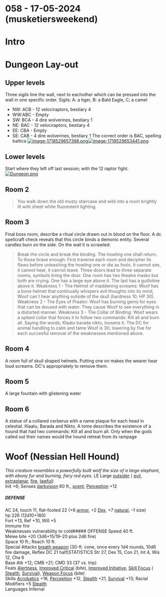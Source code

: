 # 058 - 17-05-2024 (musketiersweekend)
# Intro
# Dungeon Lay-out
## Upper levels
Three sigils line the wall, next to eachother which can be pressed into the wall in one specific order.
Sigils: A: a tiger, B: a Bald Eagle, C; a camel
- NW: ACB - 12 velociraptors, bestiary 4
- WW:ABC - Empty
- SW: BCA - 4 dire wolverines, bestiary 1
- NE: BAC - 12 velociraptors, bestiary 4
- EE: CBA - Empty
- SE: CAB - 4 dire wolverines, bestiary 1
The correct order is BAC, spelling baltica
[![image-1718529657398.png](https://dnd.eholten.eu/uploads/images/gallery/2024-06/scaled-1680-/image-1718529657398.png)](https://dnd.eholten.eu/uploads/images/gallery/2024-06/image-1718529657398.png)[![image-1718529653441.png](https://dnd.eholten.eu/uploads/images/gallery/2024-06/scaled-1680-/image-1718529653441.png)](https://dnd.eholten.eu/uploads/images/gallery/2024-06/image-1718529653441.png)
## Lower levels
Start where they left off last session; with the 12 raptor fight.
[![Dungeon.png](https://dnd.eholten.eu/uploads/images/gallery/2024-05/scaled-1680-/9g6dungeon.png)](https://dnd.eholten.eu/uploads/images/gallery/2024-05/9g6dungeon.png)
## Room 2
> You walk down the old musty staircase and wild into a room brightly lit with sheet white fluorestent lighting.
## Room 3
Final boss room, describe a ritual circle drawn out in blood on the floor. A dc spellcraft check reveals that this circle binds a demonic entity. Several candles burn on the side. On the wall it is scrawled:
> Break the circle and break the binding. The howling one shall return. To those brave enough: First traverse each room and decipher its flaws before unleashing the howling one or die as fools. It cannot see, it cannot hear, it cannot leave.
Three doors lead to three separate rooms, symbols lining the door. One room has two theatre masks but both are crying. One has a large eye above it. The last has a guillotine above it.
Weakness 1 - The Helmet of maddening screams: Woof has a bone helmet that continually whispers evil thoughts into its mind, Woof can´t hear anything outside of the skull (hardness 10; HP 30).
Weakness 2 - The Eyes of Praalor: Woof has burning gems for eyes that can be doused with water. They cause Woof to see everything in a distorted manner.
Weakness 3 - The Collar of Binding: Woof wears a spiked collar that forces it to follow two commands: Kill all and burn all. Saying the words; Klaatu barada nikto, loosens it.
The DC for animal handling to calm and tame Woof is 30; lowering by five for each succesful removal of the weaknesses mentioned above.
## Room 4
A room full of skull shaped helmets. Putting one on makes the wearer hear loud screams. DC's appropriately to remove them.
## Room 5
A large fountain with glistening water
## Room 6
A statue of a collared cerberus with a name plaque for each head in celestial. Klaatu, Barada and Nikto. A tome describes the existence of a hound that had two commands: Kill all and burn all. Only when the gods called out their names would the hound retreat from its rampage
# Woof (Nessian Hell Hound)
*This creature resembles a powerfully built wolf the size of a large elephant, with ebony fur and burning, fiery red eyes.*
LE Large [outsider](https://www.d20pfsrd.com/bestiary/rules-for-monsters/creature-types#TOC-Outsider) ( [evil](https://www.d20pfsrd.com/bestiary/rules-for-monsters/creature-types#TOC-Evil), [extraplanar](https://www.d20pfsrd.com/bestiary/rules-for-monsters/creature-types#TOC-Extraplanar), [fire](https://www.d20pfsrd.com/bestiary/rules-for-monsters/creature-types#TOC-Fire), [lawful](https://www.d20pfsrd.com/bestiary/rules-for-monsters/creature-types#TOC-Lawful))  
Init +6; Senses [darkvision](https://www.d20pfsrd.com/gamemastering/special-abilities#TOC-Darkvision) 60 ft., [scent](https://www.d20pfsrd.com/bestiary/rules-for-monsters/universal-monster-rules#TOC-Scent-Ex-); [Perception](https://www.d20pfsrd.com/skills/perception) +12
##### DEFENSE
AC 24, touch 11, flat-footed 22 (+6 [armor](https://www.d20pfsrd.com/basics-ability-scores/glossary#TOC-Armor-Bonus), +2 [Dex](https://www.d20pfsrd.com/basics-ability-scores/ability-scores#TOC-Dexterity-Dex-), +7 [natural](https://www.d20pfsrd.com/basics-ability-scores/glossary#TOC-Bonus-Natural-Armor-), –1 size)  
hp 226 (12d10+160)  
Fort +13, Ref +10, Will +5  
Immune fire  
Weaknesses vulnerability to cold##### OFFENSE
Speed 40 ft.  
Melee bite +20 (3d6+15/19–20 plus 2d6 fire)  
Space 10 ft.; Reach 10 ft.  
Special Attacks [breath weapon](https://www.d20pfsrd.com/bestiary/rules-for-monsters/universal-monster-rules#TOC-Breath-Weapon-Su-) (30-ft. cone, once every 1d4 rounds, 10d6 fire damage, Reflex DC 21 half)STATISTICS
Str 27, Dex 15, Con 21, Int 4, Wis 12, Cha 6  
Base Atk +12; CMB +21; CMD 33 (37 vs. trip)  
Feats [Alertness](https://www.d20pfsrd.com/feats/general-feats/alertness), [Improved Critical](https://www.d20pfsrd.com/feats/combat-feats/improved-critical-combat-) (bite), [Improved Initiative](https://www.d20pfsrd.com/feats/combat-feats/improved-initiative-combat), [Skill Focus](https://www.d20pfsrd.com/feats/general-feats/skill-focus) ( [Stealth](https://www.d20pfsrd.com/skills/stealth), [Survival](https://www.d20pfsrd.com/skills/survival)), [Weapon Focus](https://www.d20pfsrd.com/feats/combat-feats/weapon-focus-combat) (bite)  
Skills [Acrobatics](https://www.d20pfsrd.com/skills/acrobatics) +16, [Perception](https://www.d20pfsrd.com/skills/perception) +12, [Stealth](https://www.d20pfsrd.com/skills/stealth) +21, [Survival](https://www.d20pfsrd.com/skills/survival) +13; Racial Modifiers +5 [Stealth](https://www.d20pfsrd.com/skills/stealth)  
Languages Infernal
